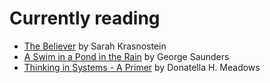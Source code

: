 # Currently reading
* [The Believer](https://www.readings.com.au/products/33093797/the-believer) by Sarah Krasnostein
* [A Swim in a Pond in the Rain](https://www.readings.com.au/products/32954175/a-swim-in-a-pond-in-the-rain#) by George Saunders
* [Thinking in Systems - A Primer](https://www.audible.com.au/pd/Thinking-in-Systems-Audiobook/B07FWC389C?ref=a_account_p_c1_order_detail_pdp&pf_rd_p=d410cc5c-3754-46fe-a85a-5927c41e1c70&pf_rd_r=5AR80JTQGVYTNERW5TWR) by Donatella H. Meadows 
 
